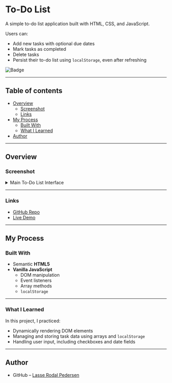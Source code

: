 # To-Do List

A simple to-do list application built with HTML, CSS, and JavaScript.

Users can:
- Add new tasks with optional due dates
- Mark tasks as completed
- Delete tasks
- Persist their to-do list using `localStorage`, even after refreshing

![Badge](https://img.shields.io/badge/made%20with-💚%20vanilla%20JS-brightgreen)

---

## Table of contents

- [Overview](#overview)
  - [Screenshot](#screenshot)
  - [Links](#links)
- [My Process](#my-process)
  - [Built With](#built-with)
  - [What I Learned](#what-i-learned)
- [Author](#author)

---

## Overview

### Screenshot

<details>
  <summary>Main To-Do List Interface</summary>
  <img src="./media/screenshots/todo_interface.png" alt="To-Do List Interface" width="600"/>
</details>

---

### Links

- [GitHub Repo](https://github.com/Lasse-Rodal/To-Do-List)
- [Live Demo](https://lasse-rodal.github.io/To-Do-List/)

---

## My Process

### Built With

- Semantic **HTML5**
- **Vanilla JavaScript**
  - DOM manipulation
  - Event listeners
  - Array methods
  - `localStorage`

---

### What I Learned

In this project, I practiced:

- Dynamically rendering DOM elements
- Managing and storing task data using arrays and `localStorage`
- Handling user input, including checkboxes and date fields

---

## Author

- GitHub – [Lasse Rodal Pedersen](https://github.com/Lasse-Rodal)
